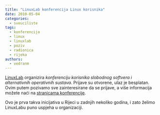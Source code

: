 ```yaml
---
title: "LinuxLab konferencija Linux korisnika"
date: 2010-05-04
categories: 
  - sveuciliste
tags: 
  - konferencija
  - linux
  - linuxlab
  - poziv
  - radionica
  - rijeka
authors: 
  - vedranm
---
```


[LinuxLab](http://linuxlab.riteh.hr/) organizira _konferenciju korisnika slobodnog softvera i alternativnih operativnih sustava_. Prijave su otvorene, ulaz je besplatan. Ovim putem pozivamo sve zainteresirane da se prijave, a više informacija možete naći na [stranicama konferencije](http://linuxlab.riteh.hr/?page_id=100).

Ovo je prva takva inicijativa u Rijeci u zadnjih nekoliko godina, i zato želimo LinuxLabu puno uspjeha u organizaciji.
